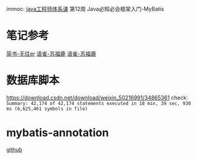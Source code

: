 immoc: [java工程师体系课](https://class.imooc.com/java2021#Anchor)
第12周   Java必知必会框架入门-MyBatis


# 笔记参考
[简书-无往er](https://www.jianshu.com/p/5b1bc6678069)
[语雀-苏福鹿](https://www.yuque.com/jakeprim/java/xuog0h)
[语雀-苏福鹿](https://www.yuque.com/jakeprim/java/og1ahc)


# 数据库脚本
https://download.csdn.net/download/weixin_50216991/34865361
check: `Summary: 42,174 of 42,174 statements executed in 18 min, 39 sec, 930 ms (6,625,461 symbols in file)
`
# mybatis-annotation
[github](https://github.com/JerrywXu/SourceCode/tree/master/mybatis/mybatis-annotation)


